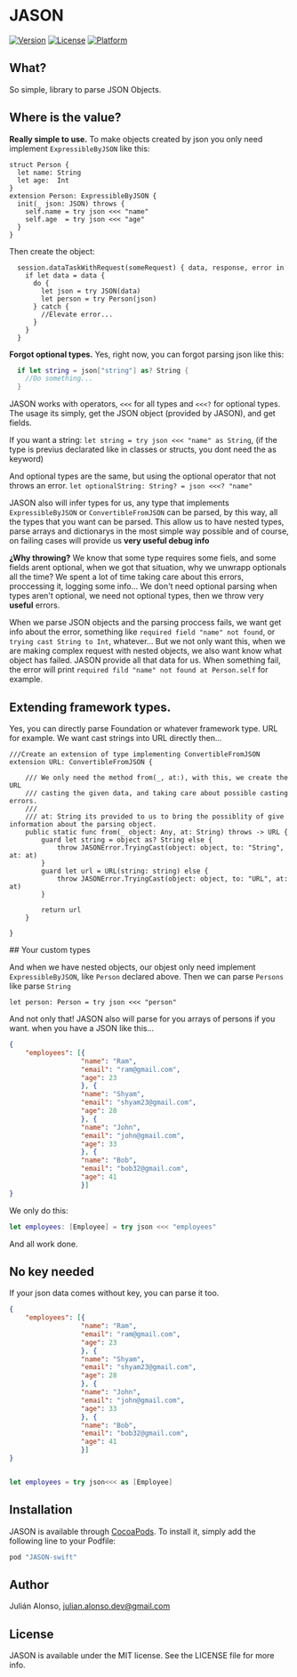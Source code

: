 # JASON

<!-- [![CI Status](http://img.shields.io/travis/julianAlonso/JASON.svg?style=flat)](https://travis-ci.org/julianAlonso/JASON) -->
[![Version](https://img.shields.io/cocoapods/v/JASON.svg?style=flat)](http://cocoapods.org/pods/JASON)
[![License](https://img.shields.io/cocoapods/l/JASON.svg?style=flat)](http://cocoapods.org/pods/JASON)
[![Platform](https://img.shields.io/cocoapods/p/JASON.svg?style=flat)](http://cocoapods.org/pods/JASON)

## What?
So simple, library to parse JSON Objects.

## Where is the value?

**Really simple to use.**
To make objects created by json you only need implement `ExpressibleByJSON` like this:
```
struct Person {
  let name: String
  let age:  Int
}
extension Person: ExpressibleByJSON {
  init(_ json: JSON) throws {
    self.name = try json <<< "name"
    self.age  = try json <<< "age"
  }
}
```

Then create the object:
```
  session.dataTaskWithRequest(someRequest) { data, response, error in
    if let data = data {
      do {
        let json = try JSON(data)
        let person = try Person(json)
      } catch {
        //Elevate error...
      }
    }
  }
```


**Forgot optional types.**
Yes, right now, you can forgot parsing json like this:
```swift
  if let string = json["string"] as? String {
    //Do something...
  }
```

JASON works with operators, `<<<` for all types and `<<<?` for optional types.
The usage its simply, get the JSON object (provided by JASON), and get fields.

If you want a string:
`let string = try json <<< "name" as String`, (if the type is previus declarated like in classes or structs, you dont need the as keyword)

And optional types are the same, but using the optional operator that not throws an error.
`let optionalString: String? = json <<<? "name"`

JASON also will infer types for us, any type that implements `ExpressibleByJSON` or `ConvertibleFromJSON` can be parsed, by this way, all the types that you want can be parsed.
This allow us to have nested types, parse arrays and dictionarys in the most simple way possible and of course, on failing cases will provide us **very useful debug info**

**¿Why throwing?**
We know that some type requires some fiels, and some fields arent optional, when we got that situation, why we unwrapp optionals all the time?
We spent a lot of time taking care about this errors, proccessing it, logging some info...
We don't need optional parsing when types aren't optional, we need not optional types, then we throw very **useful** errors.

When we parse JSON objects and the parsing proccess fails, we want get info about the error, something like `required field "name" not found`, or `trying cast String to Int`, whatever... But we not only want this, when we are making complex request  with nested objects, we also want know what object has failed. JASON provide all that data for us.
When something fail, the error will print `required fild "name" not found at Person.self` for example.

## Extending framework types.

Yes, you can directly parse Foundation or whatever framework type. URL for example. We want cast strings into URL directly then...
```
///Create an extension of type implementing ConvertibleFromJSON
extension URL: ConvertibleFromJSON {

    /// We only need the method from(_, at:), with this, we create the URL
    /// casting the given data, and taking care about possible casting errors.
    ///
    /// at: String its provided to us to bring the possiblity of give information about the parsing object.
    public static func from(_ object: Any, at: String) throws -> URL {
        guard let string = object as? String else {
            throw JASONError.TryingCast(object: object, to: "String", at: at)
        }
        guard let url = URL(string: string) else {
            throw JASONError.TryingCast(object: object, to: "URL", at: at)
        }

        return url
    }

}
```

## Your custom types

And when we have nested objects, our objest only need implement `ExpressibleByJSON`, like `Person` declared above.
Then we can parse `Persons` like parse `String`
```
let person: Person = try json <<< "person"
```

And not only that!
JASON also will parse for you arrays of persons if you want. when you have a JSON like this...
```json
{
    "employees": [{
                  "name": "Ram",
                  "email": "ram@gmail.com",
                  "age": 23
                  }, {
                  "name": "Shyam",
                  "email": "shyam23@gmail.com",
                  "age": 28
                  }, {
                  "name": "John",
                  "email": "john@gmail.com",
                  "age": 33
                  }, {
                  "name": "Bob",
                  "email": "bob32@gmail.com",
                  "age": 41
                  }]
}
```

We only do this:
```swift
let employees: [Employee] = try json <<< "employees"
```
And all work done.

## No key needed

If your json data comes without key, you can parse it too.

```json
{
    "employees": [{
                  "name": "Ram",
                  "email": "ram@gmail.com",
                  "age": 23
                  }, {
                  "name": "Shyam",
                  "email": "shyam23@gmail.com",
                  "age": 28
                  }, {
                  "name": "John",
                  "email": "john@gmail.com",
                  "age": 33
                  }, {
                  "name": "Bob",
                  "email": "bob32@gmail.com",
                  "age": 41
                  }]
}
```

```swift

let employees = try json<<< as [Employee]

```

## Installation

JASON is available through [CocoaPods](http://cocoapods.org). To install
it, simply add the following line to your Podfile:

```ruby
pod "JASON-swift"
```

## Author

Julián Alonso, julian.alonso.dev@gmail.com

## License

JASON is available under the MIT license. See the LICENSE file for more info.
